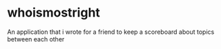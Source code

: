 # whoismostright
An application that i wrote for a friend to keep a scoreboard about topics between each other
